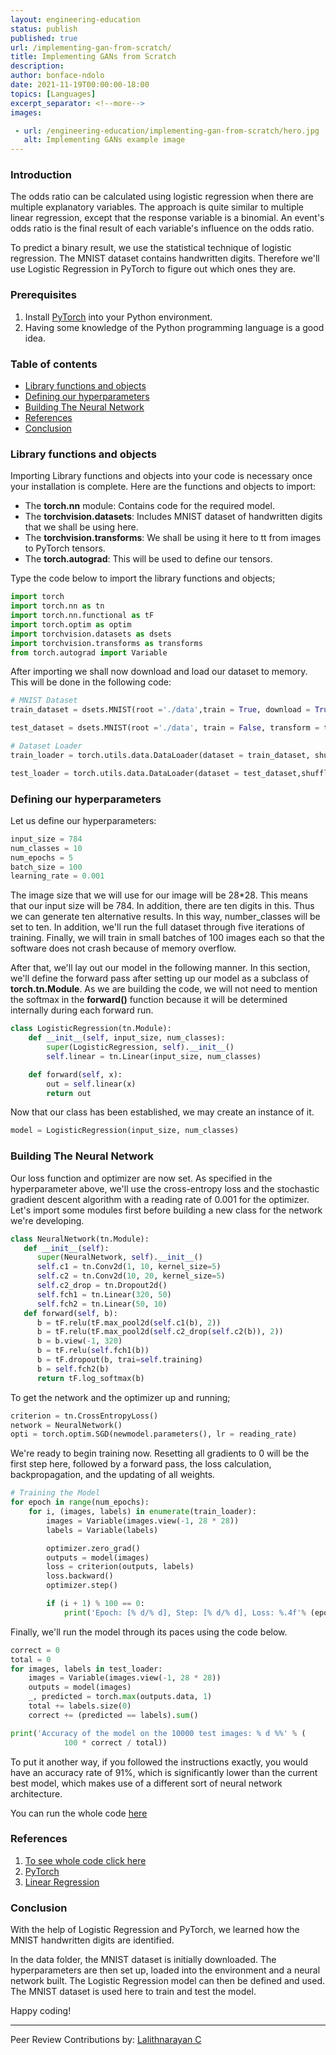 ```yaml
---
layout: engineering-education
status: publish
published: true
url: /implementing-gan-from-scratch/
title: Implementing GANs from Scratch
description: 
author: bonface-ndolo
date: 2021-11-19T00:00:00-18:00
topics: [Languages]
excerpt_separator: <!--more-->
images:

 - url: /engineering-education/implementing-gan-from-scratch/hero.jpg
   alt: Implementing GANs example image
---
```


### Introduction
The odds ratio can be calculated using logistic regression when there are multiple explanatory variables. The approach is quite similar to multiple linear regression, except that the response variable is a binomial. An event's odds ratio is the final result of each variable's influence on the odds ratio.

To predict a binary result, we use the statistical technique of logistic regression. The MNIST dataset contains handwritten digits. Therefore we'll use Logistic Regression in PyTorch to figure out which ones they are.

### Prerequisites
1. Install [PyTorch](https://pytorch.org/) into your Python environment.
2. Having some knowledge of the Python programming language is a good idea.

### Table of contents
- [Library functions and objects](#library-functions-and-objects)
- [Defining our hyperparameters](#defining-our-hyperparameters)
- [Building The Neural Network](#building-the-neural-network)
- [References ](#references )
- [Conclusion](#conclusion)
 
### Library functions and objects
Importing Library functions and objects into your code is necessary once your installation is complete.
Here are the functions and objects to import:

- The **torch.nn** module: Contains code for the required model.
- The **torchvision.datasets**: Includes MNIST dataset of handwritten digits that we shall be using here.
- The **torchvision.transforms**: We shall be using it here to tt from images to PyTorch tensors.
- The **torch.autograd**: This will be used to define our tensors.

Type the code below to import the library functions and objects;
```Python
import torch
import torch.nn as tn
import torch.nn.functional as tF
import torch.optim as optim
import torchvision.datasets as dsets
import torchvision.transforms as transforms
from torch.autograd import Variable

```
After importing we shall now download and load our dataset to memory. This will be done in the following code:
```Python
# MNIST Dataset 
train_dataset = dsets.MNIST(root ='./data',train = True, download = True)

test_dataset = dsets.MNIST(root ='./data', train = False, transform = transforms.ToTensor())

# Dataset Loader 
train_loader = torch.utils.data.DataLoader(dataset = train_dataset, shuffle = True)

test_loader = torch.utils.data.DataLoader(dataset = test_dataset,shuffle = False)
```
### Defining our hyperparameters
Let us define our hyperparameters:
```Python
input_size = 784
num_classes = 10
num_epochs = 5
batch_size = 100
learning_rate = 0.001

```
The image size that we will use for our image will be 28*28. This means that our input size will be 784. In addition, there are ten digits in this. Thus we can generate ten alternative results. In this way, number_classes will be set to ten. In addition, we'll run the full dataset through five iterations of training. Finally, we will train in small batches of 100 images each so that the software does not crash because of memory overflow.

After that, we'll lay out our model in the following manner. In this section, we'll define the forward pass after setting up our model as a subclass of **torch.tn.Module**. As we are building the code, we will not need to mention the softmax in the **forward()** function because it will be determined internally during each forward run.
```Python
class LogisticRegression(tn.Module):
	def __init__(self, input_size, num_classes):
		super(LogisticRegression, self).__init__()
		self.linear = tn.Linear(input_size, num_classes)

	def forward(self, x):
		out = self.linear(x)
		return out
```
Now that our class has been established, we may create an instance of it.
```Python
model = LogisticRegression(input_size, num_classes)
```
### Building The Neural Network
Our loss function and optimizer are now set. As specified in the hyperparameter above, we'll use the cross-entropy loss and the stochastic gradient descent algorithm with a reading rate of 0.001 for the optimizer.
Let's import some modules first before building a new class for the network we're developing.
```python
class NeuralNetwork(tn.Module):
   def __init__(self):
      super(NeuralNetwork, self).__init__()
      self.c1 = tn.Conv2d(1, 10, kernel_size=5)
      self.c2 = tn.Conv2d(10, 20, kernel_size=5)
      self.c2_drop = tn.Dropout2d()
      self.fch1 = tn.Linear(320, 50)
      self.fch2 = tn.Linear(50, 10)
   def forward(self, b):
      b = tF.relu(tF.max_pool2d(self.c1(b), 2))
      b = tF.relu(tF.max_pool2d(self.c2_drop(self.c2(b)), 2))
      b = b.view(-1, 320)
      b = tF.relu(self.fch1(b))
      b = tF.dropout(b, trai=self.training)
      b = self.fch2(b)
      return tF.log_softmax(b)
```
To get the network and the optimizer up and running;
```python
criterion = tn.CrossEntropyLoss()
network = NeuralNetwork()
opti = torch.optim.SGD(newmodel.parameters(), lr = reading_rate)
```
We're ready to begin training now. Resetting all gradients to 0 will be the first step here, followed by a forward pass, the loss calculation, backpropagation, and the updating of all weights.
```python
# Training the Model
for epoch in range(num_epochs):
	for i, (images, labels) in enumerate(train_loader):
		images = Variable(images.view(-1, 28 * 28))
		labels = Variable(labels)

		optimizer.zero_grad()
		outputs = model(images)
		loss = criterion(outputs, labels)
		loss.backward()
		optimizer.step()

		if (i + 1) % 100 == 0:
			print('Epoch: [% d/% d], Step: [% d/% d], Loss: %.4f'% (epoch + 1, num_epochs, i + 1, len(train_dataset) // batch_size, loss.data))
```
Finally, we'll run the model through its paces using the code below.
```Python
correct = 0
total = 0
for images, labels in test_loader:
	images = Variable(images.view(-1, 28 * 28))
	outputs = model(images)
	_, predicted = torch.max(outputs.data, 1)
	total += labels.size(0)
	correct += (predicted == labels).sum()

print('Accuracy of the model on the 10000 test images: % d %%' % (
			100 * correct / total))

```
To put it another way, if you followed the instructions exactly, you would have an accuracy rate of 91%, which is significantly lower than the current best model, which makes use of a different sort of neural network architecture.

You can run the whole code [here](https://colab.research.google.com/drive/1eL6a4_QxAZxqLV83vJOsLkPF09hYwThn?usp=sharing)

### References 
1. [To see whole code click here](https://colab.research.google.com/drive/1eL6a4_QxAZxqLV83vJOsLkPF09hYwThn?usp=sharing)
2. [PyTorch](https://drive.google.com/drive/folders/0B41Zbb4c8HVyUndGdGdJSXd5d3M?resourcekey=0-s90CYmIbmbqbO1Mvtwmlog)
3. [Linear Regression](https://machinelearningmastery.com/linear-regression-for-machine-learning/)
### Conclusion
With the help of Logistic Regression and PyTorch, we learned how the MNIST handwritten digits are identified.

In the data folder, the MNIST dataset is initially downloaded. The hyperparameters are then set up, loaded into the environment and a neural network built. The Logistic Regression model can then be defined and used. The MNIST dataset is used here to train and test the model.

Happy coding!

---
Peer Review Contributions by: [Lalithnarayan C](/engineering-education/authors/lalithnarayan-c/)

